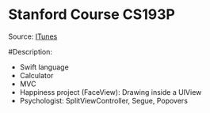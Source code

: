 # Stanford Course CS193P

Source: [ITunes](http://goo.gl/WguwhZ)

#Description:
* Swift language
* Calculator
* MVC
* Happiness project (FaceView): Drawing inside a UIView
* Psychologist: SplitViewController, Segue, Popovers
